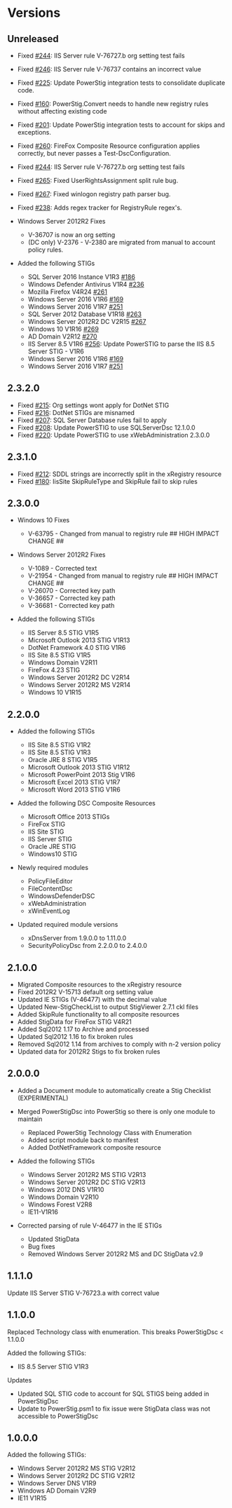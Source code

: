 # Versions

## Unreleased

* Fixed [#244](https://github.com/Microsoft/PowerStig/issues/244): IIS Server rule V-76727.b org setting test fails
* Fixed [#246](https://github.com/Microsoft/PowerStig/issues/246): IIS Server rule V-76737 contains an incorrect value
* Fixed [#225](https://github.com/Microsoft/PowerStig/issues/225): Update PowerStig integration tests to consolidate duplicate code.
* Fixed [#160](https://github.com/Microsoft/PowerStig/issues/160): PowerStig.Convert needs to handle new registry rules without affecting existing code
* Fixed [#201](https://github.com/Microsoft/PowerStig/issues/201): Update PowerStig integration tests to account for skips and exceptions.
* Fixed [#260](https://github.com/Microsoft/PowerStig/issues/260): FireFox Composite Resource configuration applies correctly, but never passes a Test-DscConfiguration.
* Fixed [#244](https://github.com/Microsoft/PowerStig/issues/244): IIS Server rule V-76727.b org setting test fails
* Fixed [#265](https://github.com/Microsoft/PowerStig/issues/265): Fixed UserRightsAssignment split rule bug.
* Fixed [#267](https://github.com/Microsoft/PowerStig/issues/267): Fixed winlogon registry path parser bug.
* Fixed [#238](https://github.com/Microsoft/PowerStig/issues/238): Adds regex tracker for RegistryRule regex's.

* Windows Server 2012R2 Fixes
  * V-36707 is now an org setting
  * (DC only) V-2376 - V-2380 are migrated from manual to account policy rules.

* Added the following STIGs
  * SQL Server 2016 Instance V1R3 [#186](https://github.com/Microsoft/PowerStig/issues/186)
  * Windows Defender Antivirus V1R4 [#236](https://github.com/microsoft/PowerStig/issues/236)
  * Mozilla Firefox V4R24 [#261](https://github.com/Microsoft/PowerStig/issues/261)
  * Windows Server 2016 V1R6 [#169](https://github.com/Microsoft/PowerStig/issues/169)
  * Windows Server 2016 V1R7 [#251](https://github.com/Microsoft/PowerStig/issues/251)
  * SQL Server 2012 Database V1R18 [#263](https://github.com/Microsoft/PowerStig/issues/263)
  * Windows Server 2012R2 DC V2R15 [#267](https://github.com/Microsoft/PowerStig/issues/267)
  * Windows 10 V1R16 [#269](https://github.com/Microsoft/PowerStig/issues/269)
  * AD Domain V2R12 [#270](https://github.com/Microsoft/PowerStig/issues/270)
  * IIS Server 8.5 V1R6 [#256](https://github.com/Microsoft/PowerStig/issues/266): Update PowerSTIG to parse the IIS 8.5 Server STIG - V1R6
  * Windows Server 2016 V1R6 [#169](https://github.com/Microsoft/PowerStig/issues/169)
  * Windows Server 2016 V1R7 [#251](https://github.com/Microsoft/PowerStig/issues/251)

## 2.3.2.0

* Fixed [#215](https://github.com/Microsoft/PowerStig/issues/215): Org settings wont apply for DotNet STIG
* Fixed [#216](https://github.com/Microsoft/PowerStig/issues/216): DotNet STIGs are misnamed
* Fixed [#207](https://github.com/Microsoft/PowerStig/issues/207): SQL Server Database rules fail to apply
* Fixed [#208](https://github.com/Microsoft/PowerStig/issues/208): Update PowerSTIG to use SQLServerDsc 12.1.0.0
* Fixed [#220](https://github.com/Microsoft/PowerStig/issues/220): Update PowerSTIG to use xWebAdministration 2.3.0.0

## 2.3.1.0

* Fixed [#212](https://github.com/Microsoft/PowerStig/issues/212): SDDL strings are incorrectly split in the xRegistry resource
* Fixed [#180](https://github.com/Microsoft/PowerStig/issues/180): IisSite SkipRuleType and SkipRule fail to skip rules

## 2.3.0.0

* Windows 10 Fixes
  * V-63795 - Changed from manual to registry rule ## HIGH IMPACT CHANGE ##

* Windows Server 2012R2 Fixes
  * V-1089 - Corrected text
  * V-21954 - Changed from manual to registry rule ## HIGH IMPACT CHANGE ##
  * V-26070 - Corrected key path
  * V-36657 - Corrected key path
  * V-36681 - Corrected key path

* Added the following STIGs
  * IIS Server 8.5 STIG V1R5
  * Microsoft Outlook 2013 STIG V1R13
  * DotNet Framework 4.0 STIG V1R6
  * IIS Site 8.5 STIG V1R5
  * Windows Domain V2R11
  * FireFox 4.23 STIG
  * Windows Server 2012R2 DC V2R14
  * Windows Server 2012R2 MS V2R14
  * Windows 10 V1R15

## 2.2.0.0

* Added the following STIGs
  * IIS Site 8.5 STIG V1R2
  * IIS Site 8.5 STIG V1R3
  * Oracle JRE 8 STIG V1R5
  * Microsoft Outlook 2013 STIG V1R12
  * Microsoft PowerPoint 2013 Stig V1R6
  * Microsoft Excel 2013 STIG V1R7
  * Microsoft Word 2013 STIG V1R6

* Added the following DSC Composite Resources
  * Microsoft Office 2013 STIGs
  * FireFox STIG
  * IIS Site STIG
  * IIS Server STIG
  * Oracle JRE STIG
  * Windows10 STIG

* Newly required modules
  * PolicyFileEditor
  * FileContentDsc
  * WindowsDefenderDSC
  * xWebAdministration
  * xWinEventLog

* Updated required module versions
  * xDnsServer from 1.9.0.0 to 1.11.0.0
  * SecurityPolicyDsc from 2.2.0.0 to 2.4.0.0

## 2.1.0.0

* Migrated Composite resources to the xRegistry resource
* Fixed 2012R2 V-15713 default org setting value
* Updated IE STIGs (V-46477) with the decimal value
* Updated New-StigCheckList to output StigViewer 2.7.1 ckl files
* Added SkipRule functionality to all composite resources
* Added StigData for FireFox STIG V4R21
* Added Sql2012 1.17 to Archive and processed
* Updated Sql2012 1.16 to fix broken rules
* Removed Sql2012 1.14 from archives to comply with n-2 version policy
* Updated data for 2012R2 Stigs to fix broken rules

## 2.0.0.0

* Added a Document module to automatically create a Stig Checklist (EXPERIMENTAL)
* Merged PowerStigDsc into PowerStig so there is only one module to maintain
  * Replaced PowerStig Technology Class with Enumeration
  * Added script module back to manifest
  * Added DotNetFramework composite resource

* Added the following STIGs
  * Windows Server 2012R2 MS STIG V2R13
  * Windows Server 2012R2 DC STIG V2R13
  * Windows 2012 DNS V1R10
  * Windows Domain V2R10
  * Windows Forest V2R8
  * IE11-V1R16

* Corrected parsing of rule V-46477 in the IE STIGs
  * Updated StigData
  * Bug fixes
  * Removed Windows Server 2012R2 MS and DC StigData v2.9

## 1.1.1.0

Update IIS Server STIG V-76723.a with correct value

## 1.1.0.0

Replaced Technology class with enumeration. This breaks PowerStigDsc < 1.1.0.0

Added the following STIGs:

* IIS 8.5 Server STIG V1R3

Updates

* Updated SQL STIG code to account for SQL STIGS being added in PowerStigDsc
* Update to PowerStig.psm1 to fix issue were StigData class was not accessible to PowerStigDsc

## 1.0.0.0

Added the following STIGs:

* Windows Server 2012R2 MS STIG V2R12
* Windows Server 2012R2 DC STIG V2R12
* Windows Server DNS V1R9
* Windows AD Domain V2R9
* IE11 V1R15
